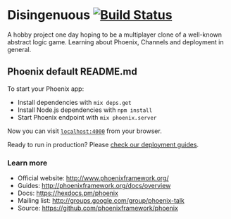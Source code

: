 # Disingenuous [![Build Status](https://travis-ci.org/nietaki/Disingenuous.svg?branch=master)](https://travis-ci.org/nietaki/Disingenuous)

A hobby project one day hoping to be a multiplayer clone of a well-known abstract logic game.
Learning about Phoenix, Channels and deployment in general.


## Phoenix default README.md

To start your Phoenix app:

  * Install dependencies with `mix deps.get`
  * Install Node.js dependencies with `npm install`
  * Start Phoenix endpoint with `mix phoenix.server`

Now you can visit [`localhost:4000`](http://localhost:4000) from your browser.

Ready to run in production? Please [check our deployment guides](http://www.phoenixframework.org/docs/deployment).

### Learn more

  * Official website: http://www.phoenixframework.org/
  * Guides: http://phoenixframework.org/docs/overview
  * Docs: https://hexdocs.pm/phoenix
  * Mailing list: http://groups.google.com/group/phoenix-talk
  * Source: https://github.com/phoenixframework/phoenix
